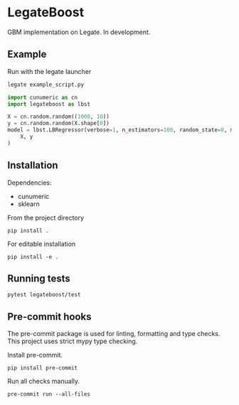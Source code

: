 # LegateBoost

GBM implementation on Legate. In development.

## Example

Run with the legate launcher
```bash
legate example_script.py
```

```python
import cunumeric as cn
import legateboost as lbst

X = cn.random.random((1000, 10))
y = cn.random.random(X.shape[0])
model = lbst.LBRegressor(verbose=1, n_estimators=100, random_state=0, max_depth=2).fit(
    X, y
)
```
## Installation

Dependencies:
- cunumeric
- sklearn

From the project directory
```
pip install .
```

For editable installation
```
pip install -e .
```

## Running tests
```
pytest legateboost/test
```

## Pre-commit hooks

The pre-commit package is used for linting, formatting and type checks. This project uses strict mypy type checking.

Install pre-commit.
```
pip install pre-commit
```
Run all checks manually.
```
pre-commit run --all-files
```

